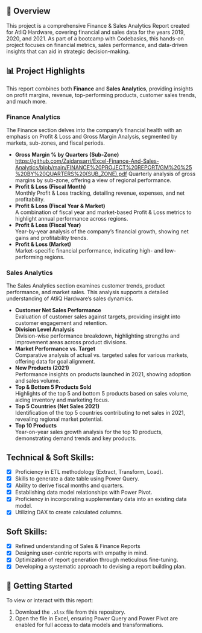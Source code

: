 ## 📑 Overview
This project is a comprehensive Finance & Sales Analytics Report created for AtliQ Hardware, covering financial and sales data for the years 2019, 2020, and 2021. As part of a bootcamp with Codebasics, this hands-on project focuses on financial metrics, sales performance, and data-driven insights that can aid in strategic decision-making.

## 📊 Project Highlights
This report combines both **Finance** and **Sales Analytics**, providing insights on profit margins, revenue, top-performing products, customer sales trends, and much more.

### **Finance Analytics**
The Finance section delves into the company’s financial health with an emphasis on Profit & Loss and Gross Margin Analysis, segmented by markets, sub-zones, and fiscal periods.

- **Gross Margin % by Quarters (Sub-Zone)** https://github.com/Zaidansarri/Excel-Finance-And-Sales-Analytics/blob/main/FINANCE%20PROJECT%20REPORT/GM%20%25%20BY%20QUARTERS%20(SUB_ZONE).pdf
  Quarterly analysis of gross margins by sub-zone, offering a view of regional performance.
- **Profit & Loss (Fiscal Month)**  
  Monthly Profit & Loss tracking, detailing revenue, expenses, and net profitability.
- **Profit & Loss (Fiscal Year & Market)**  
  A combination of fiscal year and market-based Profit & Loss metrics to highlight annual performance across regions.
- **Profit & Loss (Fiscal Year)**  
  Year-by-year analysis of the company’s financial growth, showing net gains and profitability trends.
- **Profit & Loss (Market)**  
  Market-specific financial performance, indicating high- and low-performing regions.

### **Sales Analytics**
The Sales Analytics section examines customer trends, product performance, and market sales. This analysis supports a detailed understanding of AtliQ Hardware’s sales dynamics.

- **Customer Net Sales Performance**  
  Evaluation of customer sales against targets, providing insight into customer engagement and retention.
- **Division Level Analysis**  
  Division-wise performance breakdown, highlighting strengths and improvement areas across product divisions.
- **Market Performance vs. Target**  
  Comparative analysis of actual vs. targeted sales for various markets, offering data for goal alignment.
- **New Products (2021)**  
  Performance insights on products launched in 2021, showing adoption and sales volume.
- **Top & Bottom 5 Products Sold**  
  Highlights of the top 5 and bottom 5 products based on sales volume, aiding inventory and marketing focus.
- **Top 5 Countries (Net Sales 2021)**  
  Identification of the top 5 countries contributing to net sales in 2021, revealing regional market potential.
- **Top 10 Products**  
  Year-on-year sales growth analysis for the top 10 products, demonstrating demand trends and key products.

## Technical & Soft Skills:
- [x]	Proficiency in ETL methodology (Extract, Transform, Load).
- [x]	Skills to generate a date table using Power Query.
- [x]	Ability to derive fiscal months and quarters.
- [x]	Establishing data model relationships with Power Pivot.
- [x]	Proficiency in incorporating supplementary data into an existing data model.
- [x]	Utilizing DAX to create calculated columns.

## Soft Skills:
- [x]	Refined understanding of Sales & Finance Reports
- [x]	Designing user-centric reports with empathy in mind.
- [x]	Optimization of report generation through meticulous fine-tuning.
- [x]	Developing a systematic approach to devising a report building plan.

## 🚀 Getting Started
To view or interact with this report:
1. Download the `.xlsx` file from this repository.
2. Open the file in Excel, ensuring Power Query and Power Pivot are enabled for full access to data models and transformations.
